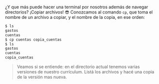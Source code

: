 ¿Y que más puede hacer una terminal por nosotros además de navegar directorios? ¡Copiar archivos! :sunglasses: Conozcamos al comando `cp`, que toma el nombre de un archivo a copiar, y el nombre de la copia, en ese orden:

```bash
$ ls 
gastos
cuentas
$ cp cuentas copia_cuentas
$ ls
gastos
cuentas
copia_cuentas
```

> Veamos si se entiende: en el directorio actual tenemos varias versiones de nuestro currículum. Listá los archivos y hacé una copia de la versión mas nueva. 
